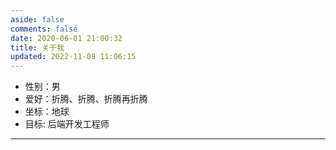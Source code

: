 ```yaml
---
aside: false
comments: false
date: 2020-06-01 21:00:32
title: 关于我
updated: 2022-11-08 11:06:15
---
```

- 性别：男
- 爱好：折腾、折腾、折腾再折腾
- 坐标：地球
- 目标: 后端开发工程师

---
